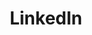 ---
title: LinkedIn
icon: fa-brands fa-linkedin
url: https://go.italianprogrammer.pizza/linkedin
order: 1
---